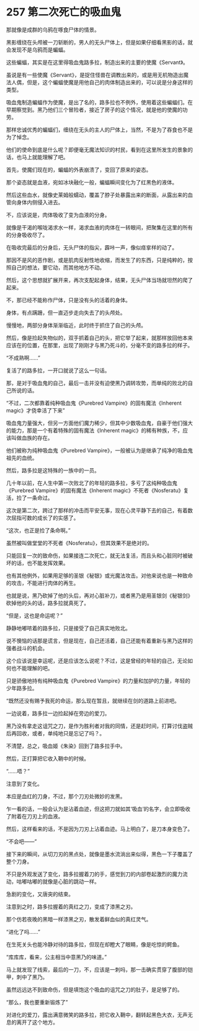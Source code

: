 # 257 第二次死亡的吸血鬼

那就像是成群的乌鸦在啄食尸体的情景。

黑影缠绕在头颅被一刀斩断的，男人的无头尸体上，但是如果仔细看黑影的话，就会发现不是乌鸦而是蝙蝠。

这些蝙蝠，其实是在这里得吸血鬼路多拉，制造出来的主要的使魔《Servant》。

虽说是有一些使魔《Servant》，是捉住怪兽在调教出来的，或是用无机物造出魔法人偶，但是，这个蝙蝠使魔是用他自己的肉体制造出来的，可以说是分身这样的类型。

吸血鬼制造蝙蝠作为使魔，是出了名的，路多拉也不例外，使用着这些蝙蝠们。在早期察觉到。黑乃他们三个冒险者，接近了房子的这个情况，就是他的使魔的功劳。

那样忠诚优秀的蝙蝠们，缠绕在无头的主人的尸体上，当然，不是为了吞食也不是为了悼念。

他们的使命到底是什么呢？即便毫无魔法知识的村民，看到在这里所发生的景象的话，也马上就能理解了吧。

首先，使魔们现在的，蝙蝠的外表崩溃了，变回了原来的姿态。

那个姿态就是血液，宛如冰块融化一般，蝙蝠瞬间变化为了红黑色的液体。

然后这些血水，就像史莱姆般蠕动，覆盖了脖子处暴露出来的断面，从露出来的血管向身体内侧侵入进去。

不，应该说是，肉体吸收了变为血液的分身。

就像是干渴的喉咙渴求水一样，渴求血液的肉体在一转眼间，把聚集在这里的所有的分身吸收尽了。

在吸收完最后的分身后，无头尸体的指尖，霹咔一声，像似痉挛样的动了。

那因不是风的恶作剧，或是肌肉反射性地收缩，而发生了的东西，只是纯粹的，按照自己的想法，要它动，而其他地方不动。

然后，这个思想就扩展开来，再次支配起身体，结果，无头尸体当场就坦然的爬了起来。

不，那已经不能称作尸体，只是没有头的活着的身体。

身体，有点蹒跚，但一直迈步走向失去了的头颅处。

慢慢地，两部分身体渐渐临近，此时终于抓住了自己的头颅。

然后，像是捡起失物似的，双手抓着自己的头，把它举了起来，就那样放回他本来应该在的位置，在那里，出现了刚刚才与黑乃死斗的，分毫不变的路多拉的样子。

“不成熟啊……”

复活了的路多拉，一开口就说了这么一句话。

那，是对于吸血鬼的自己，最后一击并没有迫使黑乃调转攻势，而单纯的败北的自己所说的话。

“不过，二次都靠着纯种吸血鬼《Purebred Vampire》的固有魔法《Inherent magic》才侥幸活了下来”

吸血鬼力量强大，但另一方面他们魔力稀少，但其中少数吸血鬼，自豪于他们强大的能力，那是一个有着特殊的固有魔法《Inherent magic》的稀有种族，不，应该叫做血族的存在。

他们被称为纯种吸血鬼《Purebred Vampire》，一般被认为是继承了纯净的吸血鬼祖先的血统。

然后，路多拉是这特殊的一族中的一员。

几十年以前，在人生中第一次败北了的年轻的路多拉，多亏了这纯种吸血鬼《Purebred Vampire》的固有魔法《Inherent magic》不死者《Nosferatu》复活，捡了一条命过。

这次是第二次，跨过了那样的冲击而平安无事，现在心灵平静下去的自己，有着数次屈指可数的成长了的实感了。

“这次，也正是捡了条命啊。”

虽然被叫做堂堂的不死者《Nosferatu》，但其效果不是绝对的。

只能回复一次的致命伤，如果接连二次死亡，就无法复活，而且头和心脏同时被破坏的话，也不能发挥效果。

也有其他例外，如果用足够的圣银《秘银》或光魔法攻击。对他来说也是一种致命的攻击，不能进行肉体的再生。

也就是说，黑乃砍掉了他的头后，再对心脏补刀，或者黑乃是用圣银剑《秘银剑》砍掉他的头的话，路多拉就真死了。

“但是，这也是命运呢？”

静静地嘟哝着的路多拉，只是接受了自己真实地败北。

说不懊恼的话那是谎言，但是现在，自己还活着，自己还能有着重新与黑乃这样的强者战斗的机会。

这个应该说是幸运呢，还是应该怎么说呢？不过，这是曾经的年轻的自己，无论如何也不能理解的吧。

只是骄傲地持有纯种吸血鬼《Purebred Vampire》的力量和加护的力量，年轻的少年路多拉。

“既然还没有赐予我死的命运，那么现在暂且，就继续在剑的道路上前进吧。

一边说着，路多拉一边捡起掉在旁边的爱刀。

黑乃没有拿走这诅咒之刀，是作为胜利者对我的同情，还是赶时间，打算讨伐盗贼后再回收，或者，单纯地只是忘记了吗？。

不清楚，总之，吸血姬《朱染》回到了路多拉手中。

然后，正打算把它收入鞘中的时候。

“……唔？”

注意到了变化。

本应是血红的刀身，不过，那个刀刃处微妙的发黑。

乍一看的话，一般会认为是沾着血迹，但这把刀就如其‘吸血’的名字，会立即吸收了附着在刀刃上的血液。

然后，这样看来的话，不是因为刀刃上沾着血迹。马上明白了，是刀本身变色了。

“不会吧——”

接下来的瞬间，从切刀刃的黑点处，就像是墨水流淌出来似得，黑色一下子覆盖了整个刀身。

不只是外观发送了变化，路多拉握着刀的手，感觉到刀的内部卷起激烈的魔力流动，咕嘟咕嘟的就像是心脏的跳动一样。

急剧的变化，又唐突的结束。

注意到之时，路多拉握着的真红之刀，变成了漆黑之刃。

那个仿若夜晚的黑暗一样漆黑之刃，散发着鲜血似的真红灵气。

“进化了吗……”

在生死关头也能冷静对待的路多拉，但现在却瞪大了眼睛，像是吃惊的鳄鱼。

“库库库，看来，公主相当中意黑乃的味道。”

马上就发现了线索，最后的一刀，不，应该是一刺吗，那一击确实贯穿了腹部的铠甲，刺中了黑乃。

虽然远远达不到致命伤，但是填饱这个吸血的诅咒之刀的肚子，是足够了的。

“那么，我也要重新锻炼了”

对进化的爱刀，露出满意微笑的路多拉，把它收入鞘中，翻转起黑色大衣，无声无息的离开了这个地方。
